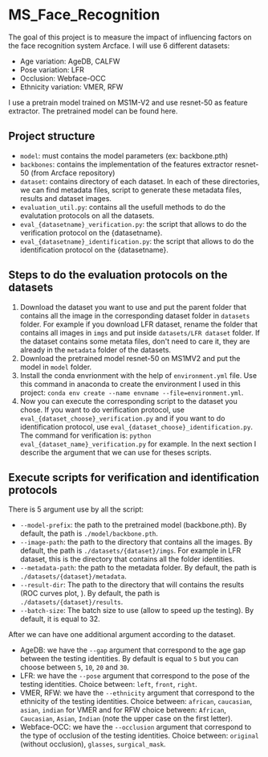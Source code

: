 # MS_Face_Recognition
The goal of this project is to measure the impact of influencing factors on the face recognition system Arcface. I will use 6 different datasets:
- Age variation: AgeDB, CALFW
- Pose variation: LFR
- Occlusion: Webface-OCC
- Ethnicity variation: VMER, RFW

I use a pretrain model trained on MS1M-V2 and use resnet-50 as feature extractor. The pretrained model can be found here.

## Project structure
- `model`: must contains the model parameters (ex: backbone.pth)
- `backbones`: contains the implementation of the features extractor resnet-50 (from Arcface repository)
- `dataset`: contains directory of each dataset. In each of these directories, we can find metadata files, script to generate these metadata files, results and dataset images.
- `evaluation_util.py`: contains all the usefull methods to do the evalutation protocols on all the datasets.
- `eval_{datasetname}_verification.py`: the script that allows to do the verification protocol on the {datasetname}.
- `eval_{datasetname}_identification.py`: the script that allows to do the identification protocol on the {datasetname}.

## Steps to do the evaluation protocols on the datasets
1. Download the dataset you want to use and put the parent folder that contains all the image in the corresponding dataset folder in `datasets` folder. For example if you download LFR dataset, rename the folder that contains all images in `imgs` and put inside `datasets/LFR dataset` folder. If the dataset contains some metata files, don't need to care it, they are already in the `metadata` folder of the datasets.
2. Download the pretrained model resnet-50 on MS1MV2 and put the model in `model` folder.
3. Install the conda envrionment with the help of `environment.yml` file. Use this command in anaconda to create the environment I used in this project: `conda env create --name envname --file=environment.yml`.
4. Now you can execute the corresponding script to the dataset you chose. If you want to do verification protocol, use `eval_{dataset_choose}_verification.py` and if you want to do identification protocol, use `eval_{dataset_choose}_identification.py`.  
The command for verification is: `python eval_{dataset_name}_verification.py` for example. In the next section I describe the argument that we can use for theses scripts.

## Execute scripts for verification and identification protocols
There is 5 argument use by all the script:  
- `--model-prefix`: the path to the pretrained model (backbone.pth). By default, the path is `./model/backbone.pth`.
- `--image-path`: the path to the directory that contains all the images. By default, the path is `./datasets/{dataset}/imgs`. For example in LFR dataset, this is the directory that contains all the folder identities.
- `--metadata-path`: the path to the metadata folder. By default, the path is `./datasets/{dataset}/metadata`.
- `--result-dir`: The path to the directory that will contains the results (ROC curves plot, ). By default, the path is `./datasets/{dataset}/results`.
- `--batch-size`: The batch size to use (allow to speed up the testing). By default, it is equal to 32.

After we can have one additional argument according to the dataset.
- AgeDB: we have the `--gap` argument that correspond to the age gap between the testing identities. By default is equal to `5` but you can choose between `5`, `10`, `20` and `30`.
- LFR: we have the `--pose` argument that correspond to the pose of the testing identities. Choice between: `left`, `front`, `right`.
- VMER, RFW: we have the `--ethnicity` argument that correspond to the ethnicity of the testing identities. Choice between: `african`, `caucasian`, `asian`, `indian` for VMER and for RFW choice between: `African`, `Caucasian`, `Asian`, `Indian` (note the upper case on the first letter).
- Webface-OCC: we have the `--occlusion` argument that correspond to the type of occlusion of the testing identities. Choice between: `original` (without occlusion), `glasses`, `surgical_mask`.
